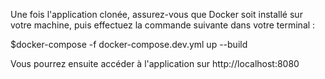 Une fois l'application clonée, assurez-vous que Docker soit installé sur votre machine, puis effectuez la commande suivante dans votre terminal :

$docker-compose -f docker-compose.dev.yml up --build

Vous pourrez ensuite accéder à l'application sur http://localhost:8080